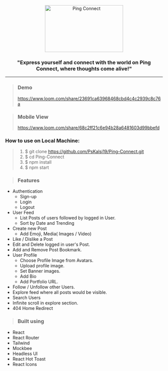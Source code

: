 <div align="center">

<img style="text-align:center" src="https://res.cloudinary.com/dkay6uocg/image/upload/v1688300852/logo-no-background_phu1yy.png" alt="Ping Connect" height=150 width=250>

### "Express yourself and connect with the world on Ping Connect, where thoughts come alive!"

</div>


----------------

> ### Demo
>  https://www.loom.com/share/23691ca63968468cbd4c4c2939c8c76a

> ### Mobile View
> https://www.loom.com/share/68c2ff21c6e94b28a6481603d99bbefd


### How to use on Local Machine:

> 1. $  git clone https://github.com/PsKalsi19/Ping-Connect.git
> 2. $  cd Ping-Connect
> 3. $  npm install
> 4. $ npm start

> ### Features
* Authentication
  * Sign-up
  * Login
  * Logout
* User Feed
  * List Posts of users followed by logged in User.
  * Sort by Date and Trending
* Create new Post
  * Add Emoji, Media( Images / Video)
* Like / Dislike a Post
* Edit and Delete logged in user's Post.
* Add and Remove Post Bookmark.
* User Profile
  * Choose Profile Image from Avatars.
  * Upload profile image.
  * Set Banner images.
  * Add Bio
  * Add Portfolio URL.
* Follow / Unfollow other Users.
* Explore feed where all posts would be visible.
* Search Users
* Infinite scroll in explore section.
* 404 Home Redirect

> ### Built using
* React
* React Router
* Tailwind
* Mockbee
* Headless UI
* React Hot Toast
* React Icons
